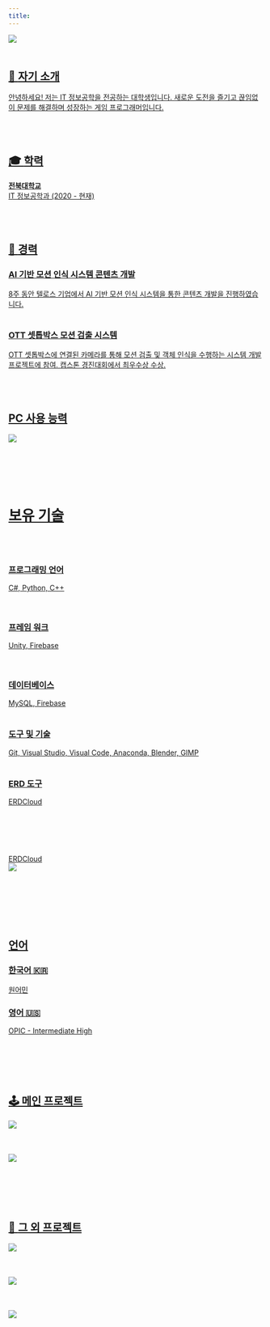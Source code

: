 ```yaml
---
title: 
---
```


<a href="https://kravie403.github.io/projects/main-projects/dungeons/">
    <img src="./assets/media/featured(1).png" style="display: block; margin: 0 auto 50px 0;">  

## 👤 **자기 소개**

안녕하세요! 저는 IT 정보공학을 전공하는 대학생입니다. 새로운 도전을 즐기고 끊임없이 문제를 해결하며 성장하는 게임 프로그래머입니다.
<br><br>
<br><br>

## 🎓 **학력**

**전북대학교**  
IT 정보공학과 (2020 - 현재)
<br><br>
<br><br>

## 💼 **경력**

### **AI 기반 모션 인식 시스템 콘텐츠 개발**  
  8주 동안 텔로스 기업에서 AI 기반 모션 인식 시스템을 통한 콘텐츠 개발을 진행하였습니다.<br><br>

### **OTT 셋톱박스 모션 검출 시스템**  
  OTT 셋톱박스에 연결된 카메라를 통해 모션 검출 및 객체 인식을 수행하는 시스템 개발 프로젝트에 참여. 캡스톤 경진대회에서 최우수상 수상.
<br><br>
<br><br>


## **PC 사용 능력**  

<img src="./content/ko/skillset/soft-skills/featured(2).png" style="display: block; margin: 10px auto 50px 0;">

<br><br>

# **보유 기술**
<br><br>

### **프로그래밍 언어**
C#, Python, C++  
<br><br>

### **프레임 워크**
Unity, Firebase  
<br><br>

### **데이터베이스**
MySQL, Firebase
<br><br>

### **도구 및 기술**
Git, Visual Studio, Visual Code, Anaconda, Blender, GIMP
<br><br>

### **ERD 도구**
ERDCloud

<br><br>
<br><br>

ERDCloud
<a href="https://www.erdcloud.com/d/8FHkuNeQwxYg3hQNJ">
    <img src="./content/ko/skillset/technical-skills/featured(2).png" style="display: block; margin: 0 auto 50px 0;">  
<br><br>

## **언어**  

### 한국어 :kr:

원어민

### 영어 :us:

OPIC - Intermediate High
<br><br>
<br><br>
<br><br>


## 🕹️ **메인 프로젝트**

<a href="https://kravie403.github.io/projects/main-projects/dungeons/">
    <img src="./assets/media/featured(10).png" style="display: block; margin: 0 auto 50px 0;">  
    

<a href="https://kravie403.github.io/projects/main-projects/go-run-jump/">
    <img src="./assets/media/featured(11).png" style="display: block; margin: 0 auto 50px 0;">

<br><br>

## 📖 **그 외 프로젝트**

<a href="https://kravie403.github.io/projects/sub-projects/gone/">
    <img src="./assets/media/featured(12).png" style="display: block; margin: 0 auto 50px 0;">  


<a href="https://kravie403.github.io/projects/sub-projects/cafe-beyond-the-university/">
    <img src="./assets/media/featured(13).png" style="display: block; margin: 0 auto 50px 0;">  


<a href="https://kravie403.github.io/projects/sub-projects/motion-detection-object-recognition/">
    <img src="./assets/media/featured(14).png" style="display: block; margin: 0 auto 50px 0;">  
<br><br>